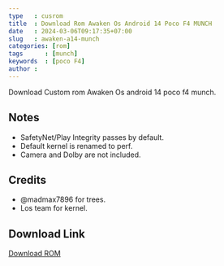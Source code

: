 ```yaml
---
type   : cusrom
title  : Download Rom Awaken Os Android 14 Poco F4 MUNCH
date   : 2024-03-06T09:17:35+07:00
slug   : awaken-a14-munch
categories: [rom]
tags      : [munch]
keywords  : [poco F4]
author : 
---
```


Download Custom rom Awaken Os android 14 poco f4 munch.

## Notes
- SafetyNet/Play Integrity passes by default.
- Default kernel is renamed to perf.
- Camera and Dolby are not included.

## Credits
- @madmax7896 for trees.
- Los team for kernel.
 
## Download Link
[Download ROM](https://sourceforge.net/projects/munch-awaken/files/awaken-4.2-ursa-munch-unofficial-0538-20240202.zip/download)
